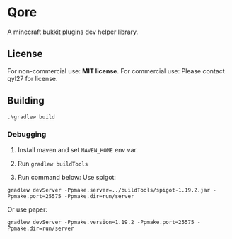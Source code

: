 # Qore
A minecraft bukkit plugins dev helper library.

## License
For non-commercial use: **MIT license**.
For commercial use: Please contact qyl27 for license.

## Building
```shell
.\gradlew build
```

### Debugging
1. Install maven and set `MAVEN_HOME` env var.
2. Run `gradlew buildTools`

3. Run command below:
Use spigot: 
```
gradlew devServer -Ppmake.server=../buildTools/spigot-1.19.2.jar -Ppmake.port=25575 -Ppmake.dir=run/server
```
Or use paper:
```
gradlew devServer -Ppmake.version=1.19.2 -Ppmake.port=25575 -Ppmake.dir=run/server
```